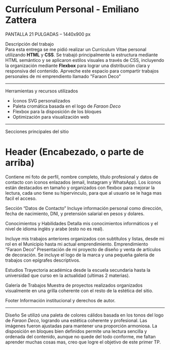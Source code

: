 # Currículum Personal - Emiliano Zattera

PANTALLA  21 PULGADAS – 1440x900 px

Descripción del trabajo  
Para esta entrega se me pidió realizar un Currículum Vitae personal utilizando **HTML** y **CSS**. Se trabajó principalmente la estructura mediante HTML semántico y se aplicaron estilos visuales a través de CSS, incluyendo la organización mediante **Flexbox** para lograr una distribución clara y responsiva del contenido. Aprveche este espacio para compartir trabajos personales de mi emprendiento llamado "Faraon Deco"

---

 Herramientas y recursos utilizados   
- Íconos SVG personalizados  
- Paleta cromática basada en el logo de *Faraon Deco*  
- Flexbox para la disposición de los bloques  
- Optimización para visualización web  

---

 Secciones principales del sitio

# Header (Encabezado, o parte de arriba)
Contiene mi foto de perfil, nombre completo, título profesional y datos de contacto con íconos enlazados (email, Instagram y WhatsApp). Los íconos están destacados en tamaño y organizados con flexbox para mejorar la lectura, cada uno tiene su hipervinculo, para que al usuario se le haga mas facil el acceso.

 Sección “Datos de Contacto”
Incluye información personal como dirección, fecha de nacimiento, DNI, y pretensión salarial en pesos y dolares.

Conocimientos y Habilidades
Detalla mis conocimientos informáticos y el nivel de idioma inglés y arabe (esto no es real).

 Incluye mis trabajos anteriores organizados con subtítulos y listas, desde mi rol en el Municipio hasta mi actual emprendimiento.
 Emprendimiento “Faraon Deco”
Presentación de mi proyecto de diseño y venta de artículos de decoración. Se incluye el logo de la marca y una pequeña galería de trabajos con epígrafes descriptivos.

 Estudios
Trayectoria académica desde la escuela secundaria hasta la universidad que curso en la actualidad (ultimas 2 materias).

Galería de Trabajos
Muestra de proyectos realizados organizados visualmente en una grilla coherente con el resto de la estética del sitio.

Footer
Información institucional y derechos de autor.

---

 Diseño
Se utilizó una paleta de colores cálidos basada en los tonos del logo de *Faraon Deco*, logrando una estética coherente y profesional. Las imágenes fueron ajustadas para mantener una proporción armoniosa. La disposición en bloques bien definidos permite una lectura sencilla y ordenada del contenido, aunque no quede del todo conforme, me faltan aprender muchas cosas mas, creo que logre el objetivo de este primer TP.
